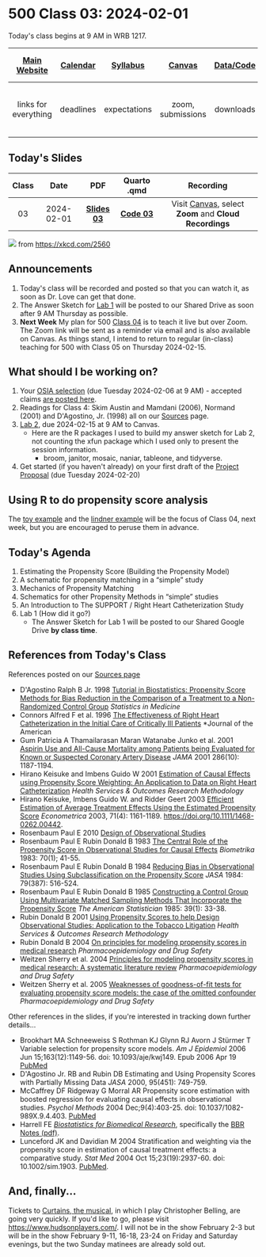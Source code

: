 # 500 Class 03: 2024-02-01

Today's class begins at 9 AM in WRB 1217.

[Main Website](https://thomaselove.github.io/500-2024/) | [Calendar](https://thomaselove.github.io/500-2024/calendar.html) | [Syllabus](https://thomaselove.github.io/500-syllabus-2024) | [Canvas](https://canvas.case.edu) | [Data/Code](https://github.com/THOMASELOVE/500-data) |  [Sources](https://github.com/THOMASELOVE/500-sources) | For help, email
:-----------: | :--------------: | :----------: | :---------: | :-------------: | :------: | :-----------: 
links for everything | deadlines | expectations | zoom, submissions | downloads | to read | `500-help` at `case` dot `edu`

## Today's Slides

Class | Date | PDF | Quarto .qmd | Recording
:---: | :--------: | :------: | :------: | :-------------:
03 | 2024-02-01 | **[Slides 03](https://github.com/THOMASELOVE/500-slides-2024/blob/main/500_slides03.pdf)** | **[Code 03](https://github.com/THOMASELOVE/500-slides-2024/blob/main/500_slides03.qmd)** | Visit [Canvas](https://canvas.case.edu/), select **Zoom** and **Cloud Recordings**

![](https://imgs.xkcd.com/comics/confounding_variables.png) from https://xkcd.com/2560

## Announcements

1. Today's class will be recorded and posted so that you can watch it, as soon as Dr. Love can get that done.
2. The Answer Sketch for [Lab 1](https://thomaselove.github.io/500-2024/lab1.html) will be posted to our Shared Drive as soon after 9 AM Thursday as possible.
3. **Next Week** My plan for 500 [Class 04](https://github.com/THOMASELOVE/500-classes-2024/tree/main/class04) is to teach it live but over Zoom. The Zoom link will be sent as a reminder via email and is also available on Canvas. As things stand, I intend to return to regular (in-class) teaching for 500 with Class 05 on Thursday 2024-02-15.

## What should I be working on?

1. Your [OSIA selection](https://thomaselove.github.io/500-2024/osia.html) (due Tuesday 2024-02-06 at 9 AM) - accepted claims [are posted here](https://github.com/THOMASELOVE/500-osia-2024/tree/main).
2. Readings for Class 4: Skim Austin and Mamdani (2006), Normand (2001) and D'Agostino, Jr. (1998) all on our [Sources](https://github.com/THOMASELOVE/500-sources) page.
3. [Lab 2](https://thomaselove.github.io/500-2024/lab2.html), due 2024-02-15 at 9 AM to Canvas.
    - Here are the R packages I used to build my answer sketch for Lab 2, not counting the xfun package which I used only to present the session information.
        - broom, janitor, mosaic, naniar, tableone, and tidyverse.
4. Get started (if you haven't already) on your first draft of the [Project Proposal](https://thomaselove.github.io/500-2024/proj500.html) (due Tuesday 2024-02-20)

## Using R to do propensity score analysis

The [toy example](https://github.com/THOMASELOVE/500-data/tree/master/toy) and the [lindner example](https://github.com/THOMASELOVE/500-data/tree/master/lindner) will be the focus of Class 04, next week, but you are encouraged to peruse them in advance.

## Today's Agenda

1. Estimating the Propensity Score (Building the Propensity Model)
2. A schematic for propensity matching in a “simple” study
3. Mechanics of Propensity Matching
4. Schematics for other Propensity Methods in “simple” studies
5. An Introduction to The SUPPORT / Right Heart Catheterization Study
6. Lab 1 (How did it go?)
    - The Answer Sketch for Lab 1 will be posted to our Shared Google Drive **by class time**.
  
## References from Today's Class

References posted on our [Sources page](https://github.com/THOMASELOVE/500-classes-2023/tree/main/sources)

- D'Agostino Ralph B Jr. 1998 [Tutorial in Biostatistics: Propensity Score Methods for Bias Reduction in the Comparison of a Treatment to a Non-Randomized Control Group](https://github.com/THOMASELOVE/500-classes-2023/tree/main/sources/articles/D'Agostino%201998%20SIM%20Tutorial%20on%20Propensity%20Scores.pdf) *Statistics in Medicine*
- Connors Alfred F et al. 1996 [The Effectiveness of Right Heart Catheterization in the Initial Care of Critically Ill Patients](https://github.com/THOMASELOVE/500-classes-2023/tree/main/sources/articles/articles/Connors%20et%20al%201996%20JAMA%20The%20Right%20Heart%20Catheterization%20Study.pdf) *Journal of the American 
- Gum Patricia A Thamailarasan Maran Watanabe Junko et al. 2001 [Aspirin Use and All-Cause Mortality among Patients being Evaluated for Known or Suspected Coronary Artery Disease](https://github.com/THOMASELOVE/500-classes-2023/tree/main/sources/articles/Gum%202001%20JAMA%20Aspirin%20Use%20Propensity%20Analysis.pdf) *JAMA* 2001 286(10): 1187-1194.
- Hirano Keisuke and Imbens Guido W 2001 [Estimation of Causal Effects using Propensity Score Weighting: An Application to Data on Right Heart Catheterization](https://github.com/THOMASELOVE/500-classes-2023/tree/main/sources/articles/Hirano%20and%20Imbens%202001%20Weighting%20in%20RHC.pdf) *Health Services & Outcomes Research Methodology*
- Hirano Keisuke, Imbens Guido W. and Ridder Geert 2003 [Efficient Estimation of Average Treatment Effects Using the Estimated Propensity Score](https://github.com/THOMASELOVE/500-classes-2023/tree/main/sources/articles/Hirano%20Imbens%20Ridder%20Efficient%20Estimation%20of%20ATE.pdf) *Econometrica* 2003, 71(4): 1161-1189. https://doi.org/10.1111/1468-0262.00442.
- Rosenbaum Paul E 2010 [Design of Observational Studies](https://github.com/THOMASELOVE/500-classes-2023/tree/main/sources/articles/Rosenbaum%20PR%202010%20Design%20of%20Observational%20Studies.pdf)
- Rosenbaum Paul E Rubin Donald B 1983 [The Central Role of the Propensity Score in Observational Studies for Causal Effects](https://github.com/THOMASELOVE/500-classes-2023/tree/main/sources/articles/Rosenbaum%20and%20Rubin%201983.pdf) *Biometrika* 1983: 70(1); 41-55.
- Rosenbaum Paul E Rubin Donald B 1984 [Reducing Bias in Observational Studies Using Subclassification on the Propensity Score](https://github.com/THOMASELOVE/500-classes-2023/tree/main/sources/articles/Rosenbaum%20and%20Rubin%201984%20JASA.pdf) *JASA* 1984: 79(387): 516-524.
- Rosenbaum Paul E Rubin Donald B 1985 [Constructing a Control Group Using Multivariate Matched Sampling Methods That Incorporate the Propensity Score](https://github.com/THOMASELOVE/500-classes-2023/tree/main/sources/articles/Rosenbaum%20and%20Rubin%201985.pdf) *The American Statistician* 1985: 39(1): 33-38.
- Rubin Donald B 2001 [Using Propensity Scores to help Design Observational Studies: Application to the Tobacco Litigation](https://github.com/THOMASELOVE/500-classes-2023/tree/main/sources/articles/Rubin%202001%20Tobacco%20Litigation%20article.pdf) *Health Services & Outcomes Research Methodology*
- Rubin Donald B 2004 [On principles for modeling propensity scores in medical research](https://github.com/THOMASELOVE/500-classes-2023/tree/main/sources/articles/Rubin%202004%20editorial%20Pharmacoepidemiology%20and%20Drug%20Safety%20on%20Propensity%20Score%20Principles.pdf) *Pharmacoepidemiology and Drug Safety*
- Weitzen Sherry et al. 2004 [Principles for modeling propensity scores in medical research: A systematic literature review](https://github.com/THOMASELOVE/500-classes-2023/tree/main/sources/articles/Weitzen%20et%20al%202004%20Systematic%20Literature%20Review%20of%20Propensity%20Score%20Usage.pdf) *Pharmacoepidemiology and Drug Safety*
- Weitzen Sherry et al. 2005 [Weaknesses of goodness-of-fit tests for evaluating propensity score models: the case of the omitted confounder](https://github.com/THOMASELOVE/500-classes-2023/tree/main/sources/articles/Weitzen%20et%20al%202005%20Why%20goodness%20of%20fit%20tests%20aren't%20appropriate%20for%20evaluating%20propensity%20score%20models.pdf) *Pharmacoepidemiology and Drug Safety*

Other references in the slides, if you're interested in tracking down further details...

- Brookhart MA Schneeweiss S Rothman KJ Glynn RJ Avorn J Stürmer T Variable selection for propensity score models. *Am J Epidemiol* 2006 Jun 15;163(12):1149-56. doi: 10.1093/aje/kwj149. Epub 2006 Apr 19 [PubMed](https://pubmed.ncbi.nlm.nih.gov/16624967/)
- D'Agostino Jr. RB and Rubin DB Estimating and Using Propensity Scores with Partially Missing Data *JASA* 2000, 95(451): 749-759.
- McCaffrey DF Ridgeway G Morral AR Propensity score estimation with boosted regression for evaluating causal effects in observational studies. *Psychol Methods* 2004 Dec;9(4):403-25. doi: 10.1037/1082-989X.9.4.403. [PubMed](https://pubmed.ncbi.nlm.nih.gov/15598095/)
- Harrell FE *[Biostatistics for Biomedical Research](http://hbiostat.org/bbr/)*, specifically the [BBR Notes (pdf)](http://hbiostat.org/doc/bbr.pdf). 
- Lunceford JK and Davidian M 2004 Stratification and weighting via the propensity score in estimation of causal treatment effects: a comparative study. *Stat Med* 2004 Oct 15;23(19):2937-60. doi: 10.1002/sim.1903. [PubMed](https://pubmed.ncbi.nlm.nih.gov/15351954/).


## And, finally...

Tickets to [Curtains, the musical](https://www.hudsonplayers.com/now-playing), in which I play Christopher Belling, are going very quickly. If you'd like to go, please visit <https://www.hudsonplayers.com/>. I will not be in the show February 2-3 but will be in the show February 9-11, 16-18, 23-24 on Friday and Saturday evenings, but the two Sunday matinees are already sold out.
